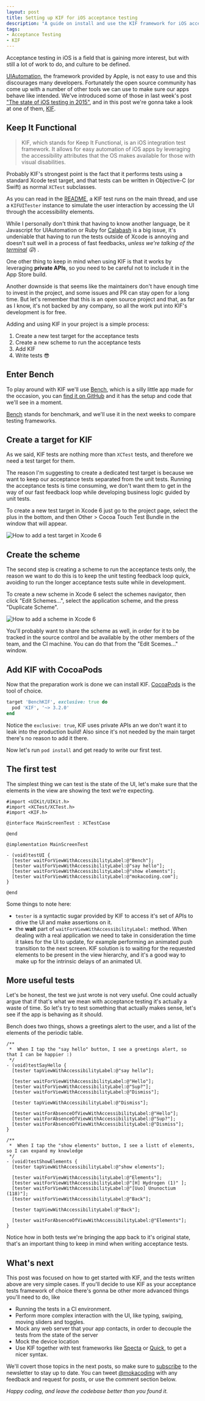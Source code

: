 ```yaml
---
layout: post
title: Setting up KIF for iOS acceptance testing
description: "A guide on install and use the KIF framework for iOS acceptance testing."
tags:
- Acceptance Testing
- KIF
---
```


Acceptance testing in iOS is a field that is gaining more interest, but with still a lot of work to do, and culture to be defined.

[UIAutomation](https://developer.apple.com/library/mac/documentation/DeveloperTools/Conceptual/InstrumentsUserGuide/UsingtheAutomationInstrument/UsingtheAutomationInstrument.html), the framework provided by Apple, is not easy to use and this discourages many developers. Fortunately the open source community has come up with a number of other tools we can use to make sure our apps behave like intended. We've introduced some of those in last week's post ["The state of iOS testing in 2015"](http://www.mokacoding.com/blog/ios-testing-in-2015), and in this post we're gonna take a look at one of them, [KIF](https://github.com/kif-framework/KIF).

## Keep It Functional

> KIF, which stands for Keep It Functional, is an iOS integration test framework. It allows for easy automation of iOS apps by leveraging the accessibility attributes that the OS makes available for those with visual disabilities.

Probably KIF's strongest point is the fact that it performs tests using a standard Xcode test target, and that tests can be written in Objective-C (or Swift) as normal `XCTest` subclasses.

As you can read in the [README](https://github.com/kif-framework/KIF#kif-ios-integration-testing-framework), a KIF test runs on the main thread, and use a `KIFUITester` instance to simulate the user interaction by accessing the UI through the accessibility elements.

While I personally don't think that having to know another language, be it Javascript for UIAutomation or Ruby for [Calabash](http://calaba.sh/) is a big issue, it's undeniable that having to run the tests outside of Xcode is annoying and doesn't suit well in a process of fast feedbacks, _unless we're talking of the [terminal](http://www.mokacoding.com/blog/running-tests-from-the-terminal/) 😜_) .

One other thing to keep in mind when using KIF is that it works by leveraging **private APIs**, so you need to be careful not to include it in the App Store build.

Another downside is that seems like the maintainers don't have enough time to invest in the project, and some issues and PR can stay open for a long time. But let's remember that this is an open source project and that, as far as I know, it's not backed by any company, so all the work put into KIF's development is for free.

Adding and using KIF in your project is a simple process:

1. Create a new test target for the acceptance tests
2. Create a new scheme to run the acceptance tests
3. Add KIF
4. Write tests 😎

## Enter Bench

To play around with KIF we'll use [Bench](https://github.com/mokacoding/Bench), which is a silly little app made for the occasion, you can [find it on GitHub](https://github.com/mokacoding/Bench) and it has the setup and code that we'll see in a moment.

[Bench](https://github.com/mokacoding/Bench) stands for benchmark, and we'll use it in the next weeks to compare testing frameworks.

## Create a target for KIF

As we said, KIF tests are nothing more than `XCTest` tests, and therefore we need a test target for them.

The reason I'm suggesting to create a dedicated test target is because we want to keep our acceptance tests separated from the unit tests. Running the acceptance tests is time consuming, we don't want them to get in the way of our fast feedback loop while developing business logic guided by unit tests.

To create a new test target in Xcode 6 just go to the project page, select the plus in the bottom, and then Other > Cocoa Touch Test Bundle in the window that will appear.

![How to add a test target in Xcode 6](https://s3.amazonaws.com/mokacoding/2015-03-31-add-target.gif)

## Create the scheme

The second step is creating a scheme to run the acceptance tests only, the reason we want to do this is to keep the unit testing feedback loop quick, avoiding to run the longer acceptance tests suite while in development.

To create a new scheme in Xcode 6 select the schemes navigator, then click "Edit Schemes...", select the application scheme, and the press "Duplicate Scheme".

![How to add a scheme in Xcode 6](https://s3.amazonaws.com/mokacoding/2015-03-31-add-scheme.gif)

You'll probably want to share the scheme as well, in order for it to be tracked in the source control and be available by the other members of the team, and the CI machine. You can do that from the "Edit Scemes..." window.

## Add KIF with CocoaPods

Now that the preparation work is done we can install KIF. [CocoaPods](http://cocoapods.org/) is the tool of choice.

```ruby
target 'BenchKIF', exclusive: true do
  pod 'KIF', '~> 3.2.0'
end
```

Notice the `exclusive: true`, KIF uses private APIs an we don't want it to leak into the production build! Also since it's not needed by the main target there's no reason to add it there.

Now let's run `pod install` and get ready to write our first test.

## The first test

The simplest thing we can test is the state of the UI, let's make sure that the elements in the view are showing the text we're expecting.

```objc
#import <UIKit/UIKit.h>
#import <XCTest/XCTest.h>
#import <KIF.h>

@interface MainScreenTest : XCTestCase

@end

@implementation MainScreenTest

- (void)testUI {
  [tester waitForViewWithAccessibilityLabel:@"Bench"];
  [tester waitForViewWithAccessibilityLabel:@"say hello"];
  [tester waitForViewWithAccessibilityLabel:@"show elements"];
  [tester waitForViewWithAccessibilityLabel:@"mokacoding.com"];
}

@end
```

Some things to note here:

* `tester` is a syntactic sugar provided by KIF to access it's set of APIs to drive the UI and make assertions on it.
* the **wait** part of `waitForViewWithAccessibilityLabel:` method. When dealing with a real application we need to take in consideration the time it takes for the UI to update, for example performing an animated push transition to the next screen. KIF solution is to waiting for the requested elements to be present in the view hierarchy, and it's a good way to make up for the intrinsic delays of an animated UI.

## More useful tests

Let's be honest, the test we just wrote is not very useful. One could actually argue that if that's what we mean with acceptance testing it's actually a waste of time. So let's try to test something that actually makes sense, let's see if the app is behaving as it should.

Bench does two things, shows a greetings alert to the user, and a list of the elements of the periodic table.

```objc
/**
 *  When I tap the "say hello" button, I see a greetings alert, so that I can be happier :)
 */
- (void)testSayHello {
  [tester tapViewWithAccessibilityLabel:@"say hello"];

  [tester waitForViewWithAccessibilityLabel:@"Hello"];
  [tester waitForViewWithAccessibilityLabel:@"Sup?"];
  [tester waitForViewWithAccessibilityLabel:@"Dismiss"];

  [tester tapViewWithAccessibilityLabel:@"Dismiss"];

  [tester waitForAbsenceOfViewWithAccessibilityLabel:@"Hello"];
  [tester waitForAbsenceOfViewWithAccessibilityLabel:@"Sup?"];
  [tester waitForAbsenceOfViewWithAccessibilityLabel:@"Dismiss"];
}

/**
 *  When I tap the "show elements" button, I see a listt of elements, so I can expand my knowledge
 */
- (void)testShowElements {
  [tester tapViewWithAccessibilityLabel:@"show elements"];

  [tester waitForViewWithAccessibilityLabel:@"Elements"];
  [tester waitForViewWithAccessibilityLabel:@"[H] Hydrogen (1)" ];
  [tester waitForViewWithAccessibilityLabel:@"[Uuo] Ununoctium (118)"];
  [tester waitForViewWithAccessibilityLabel:@"Back"];

  [tester tapViewWithAccessibilityLabel:@"Back"];

  [tester waitForAbsenceOfViewWithAccessibilityLabel:@"Elements"];
}
```

Notice how in both tests we're bringing the app back to it's original state, that's an important thing to keep in mind when writing acceptance tests.

## What's next

This post was focused on how to get started with KIF, and the tests written above are very simple cases. If you'll decide to use KIF as your acceptance tests framework of choice there's gonna be other more advanced things you'll need to do, like

* Running the tests in a CI environment.
* Perform more complex interaction with the UI, like typing, swiping, moving sliders and toggles.
* Mock any web server that your app contacts, in order to decouple the tests from the state of the server
* Mock the device location
* Use KIF together with test frameworks like [Specta](https://github.com/specta/specta) or [Quick](https://github.com/Quick/Quick), to get a nicer syntax.

We'll covert those topics in the next posts, so make sure to [subscribe](#subscribe) to the newsletter to stay up to date. You can tweet [@mokacoding](https://twitter.com/mokacoding) with any feedback and request for posts, or use the comment section below.

_Happy coding, and leave the codebase better than you found it._
